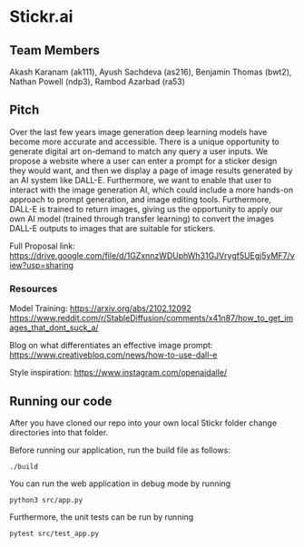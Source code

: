 # Stickr.ai

## Team Members
Akash Karanam (ak111),
Ayush Sachdeva (as216),
Benjamin Thomas (bwt2),
Nathan Powell (ndp3),
Rambod Azarbad (ra53)

## Pitch
Over the last few years image generation deep learning models have become more accurate and accessible. There is a unique opportunity to generate digital art on-demand to match any query a user inputs. We propose a website where a user can enter a prompt for a sticker design they would want, and then we display a page of image results generated by an AI system like DALL-E. Furthermore, we want to enable that user to interact with the image generation AI, which could include a more hands-on approach to prompt generation, and image editing tools. Furthermore, DALL-E is trained to return images, giving us the opportunity to apply our own AI model (trained through transfer learning) to convert the images DALL-E outputs to images that are suitable for stickers.

Full Proposal link: https://drive.google.com/file/d/1GZxnnzWDUphWh31GJVrygf5UEgj5yMF7/view?usp=sharing

### Resources
Model Training:
https://arxiv.org/abs/2102.12092
https://www.reddit.com/r/StableDiffusion/comments/x41n87/how_to_get_images_that_dont_suck_a/

Blog on what differentiates an effective image prompt: https://www.creativebloq.com/news/how-to-use-dall-e

Style inspiration:
https://www.instagram.com/openaidalle/

## Running our code
After you have cloned our repo into your own local Stickr folder change directories into that folder. 

Before running our application, run the build file as follows:

```
./build
```

You can run the web application in debug mode by running

```
python3 src/app.py
```
Furthermore, the unit tests can be run by running
```
pytest src/test_app.py
```
